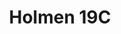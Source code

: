 ---
title: Holmen 19C
desc: "Neue Wohnung im Zentrum von Balestrand für 4 Personen. 2 Schlafzimmer mit Doppelbetten. Eines der Zimmer kann in zwei Einzelbetten umgewandelt werden. Balkon mit Abendsonne. Hinweis: Diese Wohnung hat keine Fjordaussicht."

details:
- "4 personer"
- "2 soverom"
- "134 kvm"

images: 
- src: /images/apartments/19c/3.JPG
- src: /images/apartments/19c/7.JPG
- src: /images/apartments/19c/1.JPG
- src: /images/apartments/19c/2.JPG
- src: /images/apartments/19c/4.JPG
- src: /images/apartments/19c/5.JPG
- src: /images/apartments/19c/6.JPG
- src: /images/apartments/19c/8.JPG
- src: /images/apartments/19c/9.JPG

link: https://www.airbnb.no/rooms/1406565991650817619
alt: leiligheter overnatting balestrand sentralt
---